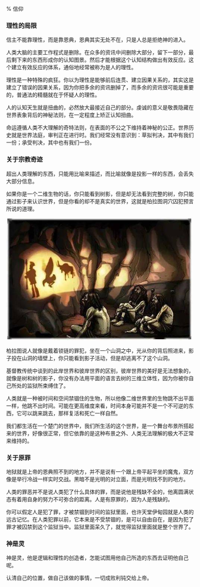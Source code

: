 % 信仰

### 理性的局限

信主不能靠理性，而是靠恩典，恩典其实无处不在，只是人总是拒绝神的进入。

人类大脑的主要工作程式是删除。在众多的资讯中间删除大部分，留下一部分，最后剩下来的东西形成你的认知图景。然后才能根据这个认知结构做出有效反应。这个建立有效反应的体系，通俗地经常被称为是人的理性。

理性是一种特殊的疯狂。你以为理性是能够前后连贯、建立因果关系的，其实这是建立了错误的因果关系，因为你把多余的资讯删掉了，而多余的资讯很可能是重要的，普通法的精髓就在于怀疑人的理性。

人的认知天生就是扭曲的，必然放大最接近自己的部分。虔诚的意义是敬畏隐藏在世界表象背后的神秘法则，在一定程度上矫正认知扭曲。

命运遵循人类不大理解的奇特法则，在表面的不公之下维持着神秘的公正。世界历史就是世界法庭，审判正在进行时。我们经常没有意识到：草拟判决，其中有我们一份；承受判决，其中也有我们一份。

### 关于宗教奇迹

超出人类理解的东西，只能用比喻来描述，而比喻就像是投影一样的东西，会丢失大部分信息。

如果你是一个二维生物的话，你只能看到树影，但是却无法看到完整的树，你只能通过影子来认识世界，但是你看的却不是真实的世界，这就是柏拉图洞穴囚犯预言所说的道理。

![洞穴预言](../../../docs/WikiImage/image_2024-10-19-14-16-19.png)

柏拉图说人就像是戴着锁链的罪犯，坐在一个山洞之中，光从你的背后照进来，影子投在山洞的墙壁上，你只能看到影子活动，但是却逃离不了这个山洞。

基督教传统中谈到的此岸世界和彼岸世界的区别，彼岸世界的美好是无法想象的，就像是树和树的影子，你没有办法用平面的语言去树的三维立体性，因为你被你自己所处的监狱所束缚住了。

人类就是一种被时间和空间禁锢住的生物，所以他像二维世界里的生物跳不出平面一样，他跳不出时间。可能在更高维度来看，时间本身可能并不是一个不可逆的东西，它可以跳来跳去，那样复活和死亡一样自然。

我们都生活在一个楚门的世界中，我们所生活的这个世界，是一个舞台布景所搭起来的世界，好像很正常，但它依靠的是这种布景之外、人类无法理解的极大不正常来维持的。


### 关于原罪

地狱就是上帝的恩典照不到的地方，并不是说有一个跟上帝平起平坐的魔鬼，双方像是举行冷战一样实时交战。黑暗不是光明的对立面，而是光明找不到的地方。

人类的罪恶并不是说人类犯了什么具体的罪，而是说他是残缺不全的，他离圆满状态有着用自身的努力不可弥合的距离。人是有原罪的，因为人是残缺的。

你可以假定人是犯了罪，才被禁锢到时间的监狱里面，也许天堂伊甸园就是人类的远古记忆。在人类犯罪以前，它本来是不受禁锢的，是可以自由自在，是因为犯了罪才被囚禁到这个监狱当中。监狱里面呆久了，就觉得监狱里面就是整个世界了。


### 神是灵

神是灵，他是逻辑和理性的创造者，怎能试图用他自己所造的东西去证明他自己呢。

认清自己的位置，做自己该做的事情，一切成败利钝交给上帝。
